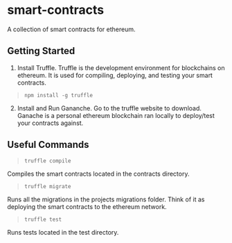 # smart-contracts
A collection of smart contracts for ethereum.

## Getting Started
1. Install Truffle. Truffle is the development environment for blockchains on ethereum. It is used for compiling, deploying, and testing your smart contracts.

> `npm install -g truffle`

2. Install and Run Gananche. Go to the truffle website to download. Ganache is a personal ethereum blockchain ran locally to deploy/test your contracts against.

## Useful Commands

> `truffle compile`

Compiles the smart contracts located in the contracts directory.

> `truffle migrate`

Runs all the migrations in the projects migrations folder. Think of it as deploying the smart contracts to the ethereum network.


> `truffle test`

Runs tests located in the test directory.
